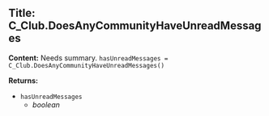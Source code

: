 ## Title: C_Club.DoesAnyCommunityHaveUnreadMessages

**Content:**
Needs summary.
`hasUnreadMessages = C_Club.DoesAnyCommunityHaveUnreadMessages()`

**Returns:**
- `hasUnreadMessages`
  - *boolean*